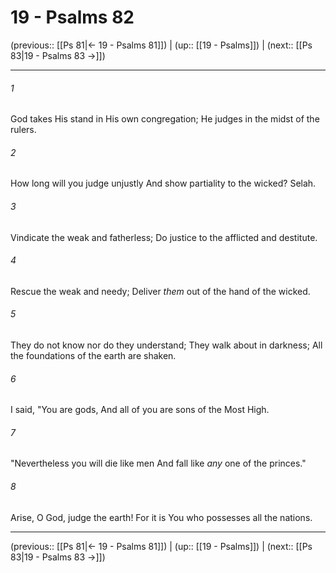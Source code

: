# 19 - Psalms 82

(previous:: [[Ps 81|← 19 - Psalms 81]]) | (up:: [[19 - Psalms]]) | (next:: [[Ps 83|19 - Psalms 83 →]])

***


###### 1 
God takes His stand in His own congregation; He judges in the midst of the rulers. 

###### 2 
How long will you judge unjustly And show partiality to the wicked? Selah. 

###### 3 
Vindicate the weak and fatherless; Do justice to the afflicted and destitute. 

###### 4 
Rescue the weak and needy; Deliver _them_ out of the hand of the wicked. 

###### 5 
They do not know nor do they understand; They walk about in darkness; All the foundations of the earth are shaken. 

###### 6 
I said, "You are gods, And all of you are sons of the Most High. 

###### 7 
"Nevertheless you will die like men And fall like _any_ one of the princes." 

###### 8 
Arise, O God, judge the earth! For it is You who possesses all the nations.

***

(previous:: [[Ps 81|← 19 - Psalms 81]]) | (up:: [[19 - Psalms]]) | (next:: [[Ps 83|19 - Psalms 83 →]])
